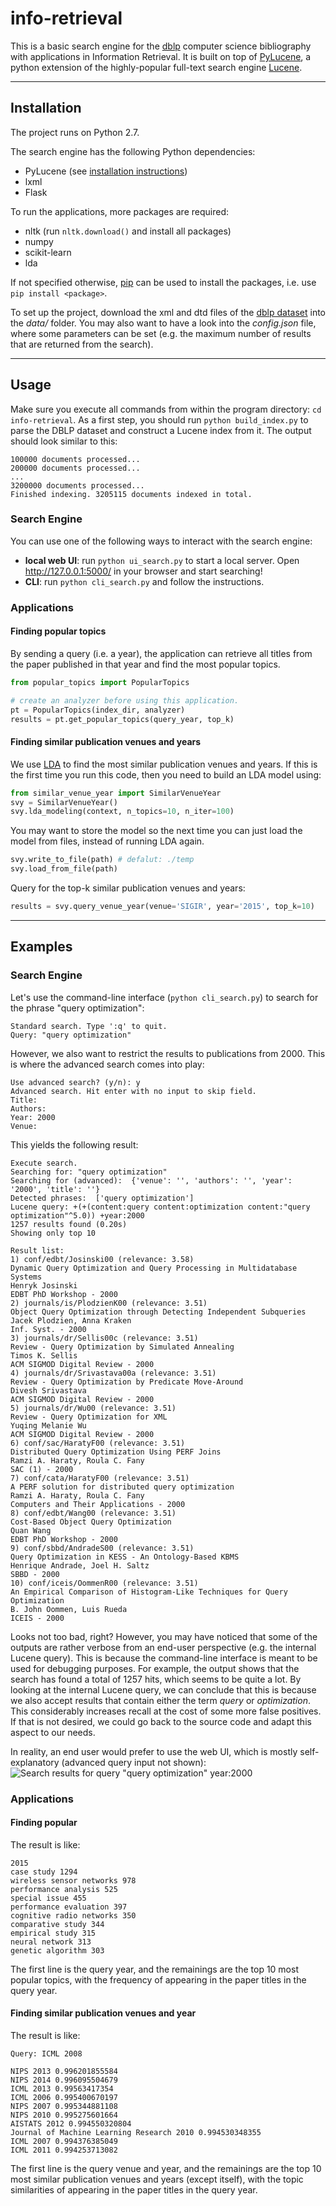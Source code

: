 # info-retrieval #

This is a basic search engine for the [dblp](http://dblp.uni-trier.de/) computer science bibliography with applications in Information Retrieval. It is built on top of [PyLucene](https://lucene.apache.org/pylucene/index.html), a python extension of the highly-popular full-text search engine [Lucene](https://lucene.apache.org/).

------------------

## Installation ##

The project runs on Python 2.7. 

The search engine has the following Python dependencies:
- PyLucene (see [installation instructions](http://lucene.apache.org/pylucene/install.html))
- lxml
- Flask

To run the applications, more packages are required:
- nltk (run `nltk.download()` and install all packages)
- numpy
- scikit-learn
- lda

If not specified otherwise, [pip](https://pip.pypa.io/en/stable/quickstart/) can be used to install the packages, i.e. use `pip install <package>`.

To set up the project, download the xml and dtd files of the [dblp dataset](http://dblp.uni-trier.de/xml/
) into the *data/* folder. You may also want to have a look into the *config.json* file, where some parameters can be set (e.g. the maximum number of results that are returned from the search).

------------------

## Usage ##

Make sure you execute all commands from within the program directory: `cd info-retrieval`.
As a first step, you should run `python build_index.py` to parse the DBLP dataset and construct a Lucene index from it. The output should look similar to this:
```
100000 documents processed...
200000 documents processed...
...
3200000 documents processed...
Finished indexing. 3205115 documents indexed in total.

```

### Search Engine ###

You can use one of the following ways to interact with the search engine:
- **local web UI**: run `python ui_search.py` to start a local server. Open http://127.0.0.1:5000/ in your browser and start searching!
- **CLI**: run `python cli_search.py` and follow the instructions.

### Applications ###

#### Finding popular topics ####
By sending a query (i.e. a year), the application can retrieve all titles from the paper published in that year and find the most popular topics.
```python
from popular_topics import PopularTopics

# create an analyzer before using this application.
pt = PopularTopics(index_dir, analyzer)
results = pt.get_popular_topics(query_year, top_k)
```

#### Finding similar publication venues and years ####
We use [LDA](https://en.wikipedia.org/wiki/Latent_Dirichlet_allocation) to find the most similar publication venues and years. If this is the first time you run this code, then you need to build an LDA model using:
```python
from similar_venue_year import SimilarVenueYear
svy = SimilarVenueYear()
svy.lda_modeling(context, n_topics=10, n_iter=100)
```
You may want to store the model so the next time you can just load the model from files, instead of running LDA again.
```python
svy.write_to_file(path) # defalut: ./temp
svy.load_from_file(path)
```
Query for the top-k similar publication venues and years:
```python
results = svy.query_venue_year(venue='SIGIR', year='2015', top_k=10)
```

------------------

## Examples ##

### Search Engine ###

Let's use the command-line interface (`python cli_search.py`) to search for the phrase "query optimization":
```
Standard search. Type ':q' to quit.
Query: "query optimization"
```
However, we also want to restrict the results to publications from 2000. This is where the advanced search comes into play:
```
Use advanced search? (y/n): y
Advanced search. Hit enter with no input to skip field.
Title: 
Authors: 
Year: 2000
Venue: 
```
This yields the following result:
```
Execute search.
Searching for: "query optimization"
Searching for (advanced):  {'venue': '', 'authors': '', 'year': '2000', 'title': ''}
Detected phrases:  ['query optimization']
Lucene query: +(+(content:query content:optimization content:"query optimization"^5.0)) +year:2000
1257 results found (0.20s)
Showing only top 10

Result list:
1) conf/edbt/Josinski00 (relevance: 3.58)
Dynamic Query Optimization and Query Processing in Multidatabase Systems
Henryk Josinski
EDBT PhD Workshop - 2000
2) journals/is/PlodzienK00 (relevance: 3.51)
Object Query Optimization through Detecting Independent Subqueries
Jacek Plodzien, Anna Kraken
Inf. Syst. - 2000
3) journals/dr/Sellis00c (relevance: 3.51)
Review - Query Optimization by Simulated Annealing
Timos K. Sellis
ACM SIGMOD Digital Review - 2000
4) journals/dr/Srivastava00a (relevance: 3.51)
Review - Query Optimization by Predicate Move-Around
Divesh Srivastava
ACM SIGMOD Digital Review - 2000
5) journals/dr/Wu00 (relevance: 3.51)
Review - Query Optimization for XML
Yuqing Melanie Wu
ACM SIGMOD Digital Review - 2000
6) conf/sac/HaratyF00 (relevance: 3.51)
Distributed Query Optimization Using PERF Joins
Ramzi A. Haraty, Roula C. Fany
SAC (1) - 2000
7) conf/cata/HaratyF00 (relevance: 3.51)
A PERF solution for distributed query optimization
Ramzi A. Haraty, Roula C. Fany
Computers and Their Applications - 2000
8) conf/edbt/Wang00 (relevance: 3.51)
Cost-Based Object Query Optimization
Quan Wang
EDBT PhD Workshop - 2000
9) conf/sbbd/AndradeS00 (relevance: 3.51)
Query Optimization in KESS - An Ontology-Based KBMS
Henrique Andrade, Joel H. Saltz
SBBD - 2000
10) conf/iceis/OommenR00 (relevance: 3.51)
An Empirical Comparison of Histogram-Like Techniques for Query Optimization
B. John Oommen, Luis Rueda
ICEIS - 2000
```

Looks not too bad, right? However, you may have noticed that some of the outputs are rather verbose from an end-user perspective (e.g. the internal Lucene query). This is because the command-line interface is meant to be used for debugging purposes. For example, the output shows that the search has found a total of 1257 hits, which seems to be quite a lot. By looking at the internal Lucene query, we can conclude that this is because we also accept results that contain either the term *query* or *optimization*. This considerably increases recall at the cost of some more false positives. If that is not desired, we could go back to the source code and adapt this aspect to our needs. 

In reality, an end user would prefer to use the web UI, which is mostly self-explanatory (advanced query input not shown):
![Search results for query "query optimization" year:2000](https://github.com/rpinsler/info-retrieval/blob/master/report/img/search.png)

### Applications ###

#### Finding popular ####

The result is like:

```
2015
case study 1294
wireless sensor networks 978
performance analysis 525
special issue 455
performance evaluation 397
cognitive radio networks 350
comparative study 344
empirical study 315
neural network 313
genetic algorithm 303
```

The first line is the query year, and the remainings are the top 10 most popular topics, with the frequency of appearing in the paper titles in the query year.

#### Finding similar publication venues and year ####

The result is like:

```
Query: ICML 2008

NIPS 2013 0.996201855584
NIPS 2014 0.996095504679
ICML 2013 0.99563417354
ICML 2006 0.995400670197
NIPS 2007 0.995344881108
NIPS 2010 0.995275601664
AISTATS 2012 0.994550320804
Journal of Machine Learning Research 2010 0.994530348355
ICML 2007 0.994376385049
ICML 2011 0.994253713082
```

The first line is the query venue and year, and the remainings are the top 10 most similar publication venues and years (except itself), with the topic similarities of appearing in the paper titles in the query year.